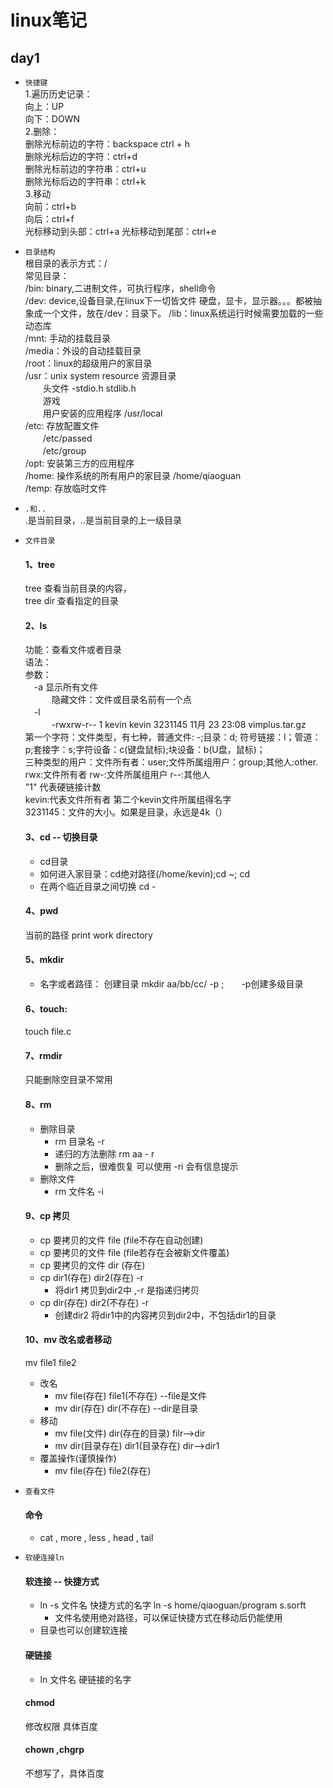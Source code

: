 linux笔记
====
## day1  
* `快捷键`  
    1.遍历历史记录：  
    向上：UP  
    向下：DOWN  
    2.删除：  
    删除光标前边的字符：backspace ctrl + h  
    删除光标后边的字符：ctrl+d  
    删除光标前边的字符串：ctrl+u  
    删除光标后边的字符串：ctrl+k  
    3.移动  
    向前：ctrl+b  
    向后：ctrl+f  
    光标移动到头部：ctrl+a
    光标移动到尾部：ctrl+e  
    
* `目录结构`  
  根目录的表示方式：/  
  常见目录：  
  /bin: binary,二进制文件，可执行程序，shell命令  
  /dev: device,设备目录,在linux下一切皆文件 硬盘，显卡，显示器。。。都被抽象成一个文件，放在/dev：目录下。 
  /lib：linux系统运行时候需要加载的一些动态库  
  /mnt: 手动的挂载目录  
  /media：外设的自动挂载目录  
  /root：linux的超级用户的家目录  
  /usr：unix system resource 资源目录  
  　　头文件  -stdio.h stdlib.h  
  　　游戏  
  　　用户安装的应用程序 /usr/local  
  /etc: 存放配置文件  
  　　/etc/passed  
  　　/etc/group  
  /opt: 安装第三方的应用程序   
  /home: 操作系统的所有用户的家目录 /home/qiaoguan  
  /temp: 存放临时文件  

* `.和..`  
  .是当前目录，..是当前目录的上一级目录  

* `文件目录`  
  #### 1、tree  
  tree 查看当前目录的内容，  
  tree dir 查看指定的目录  
  #### 2、ls  
  功能：查看文件或者目录  
  语法：  
  参数：  
  　-a 显示所有文件  
  　　　隐藏文件：文件或目录名前有一个点  
  　-l  
  　　　-rwxrw-r-- 1 kevin kevin 3231145 11月 23 23:08 vimplus.tar.gz  
     第一个字符：文件类型，有七种，普通文件: -;目录：d; 符号链接：l；管道：p;套接字：s;字符设备：c(键盘鼠标);块设备：b(U盘，鼠标)；  
     三种类型的用户：文件所有者：user;文件所属组用户：group;其他人:other.  
     rwx:文件所有者 rw-:文件所属组用户 r--:其他人  
     "1" 代表硬链接计数  
     kevin:代表文件所有者  第二个kevin文件所属组得名字  
     3231145：文件的大小。如果是目录，永远是4k（）  
  #### 3、cd -- 切换目录  
  + cd目录　　
  + 如何进入家目录：cd绝对路径(/home/kevin);cd ~; cd　　
  + 在两个临近目录之间切换 cd -  
  #### 4、pwd   
  当前的路径 print work directory  
  #### 5、mkdir   
  + 名字或者路径： 创建目录 mkdir aa/bb/cc/ -p ;　　-p创建多级目录　  
  #### 6、touch:  
  touch file.c  
  #### 7、rmdir  
  只能删除空目录不常用  
  #### 8、rm  
  + 删除目录
    + rm 目录名 -r
    + 递归的方法删除 rm aa - r  
    + 删除之后，很难恢复 可以使用 -ri 会有信息提示  
  + 删除文件
    + rm 文件名 -i
  #### 9、cp 拷贝
  + cp  要拷贝的文件 file (file不存在自动创建)
  + cp  要拷贝的文件 file (file若存在会被新文件覆盖)
  + cp  要拷贝的文件 dir (存在)
  + cp  dir1(存在)  dir2(存在) -r
    + 将dir1 拷贝到dir2中 ,-r 是指递归拷贝
  + cp dir(存在)  dir2(不存在) -r
    + 创建dir2 将dir1中的内容拷贝到dir2中，不包括dir1的目录
  #### 10、mv 改名或者移动
    mv file1 file2
  + 改名
    + mv file(存在) file1(不存在)  --file是文件 
    + mv dir(存在)  dir(不存在)  --dir是目录
  + 移动
    + mv file(文件) dir(存在的目录) filr-->dir
    + mv dir(目录存在) dir1(目录存在) dir-->dir1
  + 覆盖操作(谨慎操作)
    + mv file(存在) file2(存在)
* `查看文件`
  #### 命令
  + cat , more , less , head , tail 

* `软硬连接ln`
  #### 软连接 -- 快捷方式
  + ln -s 文件名 快捷方式的名字 ln -s home/qiaoguan/program s.sorft  
    + 文件名使用绝对路径，可以保证快捷方式在移动后仍能使用
  + 目录也可以创建软连接
  #### 硬链接
  + ln 文件名 硬链接的名字
  #### chmod
  修改权限 具体百度
  #### chown ,chgrp
  不想写了，具体百度